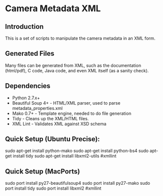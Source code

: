 # Camera Metadata XML
## Introduction
This is a set of scripts to manipulate the camera metadata in an XML form.

## Generated Files
Many files can be generated from XML, such as the documentation (html/pdf),
C code, Java code, and even XML itself (as a sanity check).

## Dependencies
* Python 2.7.x+
* Beautiful Soup 4+ - HTML/XML parser, used to parse metadata_properties.xml
* Mako 0.7+         - Template engine, needed to do file generation
* Tidy              - Cleans up the XML/HTML files.
* XML Lint          - Validates XML against XSD schema

## Quick Setup (Ubuntu Precise):
sudo apt-get install python-mako
sudo apt-get install python-bs4
sudo apt-get install tidy
sudo apt-get install libxml2-utils #xmllint

## Quick Setup (MacPorts)
sudo port install py27-beautifulsoup4
sudo port install py27-mako
sudo port install tidy
sudo port install libxml2 #xmllint
